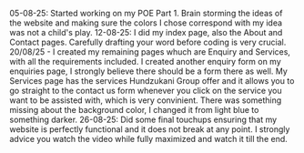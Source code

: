 05-08-25: Started working on my POE Part 1.
Brain storming the ideas of the website and making sure the colors I chose correspond with my idea was not a child's play.
12-08-25: I did my index page, also the About and Contact pages. Carefully drafting your word before coding is very crucial.
20/08/25 - I created my remaining pages whuch are Enquiry and Services, with all the requirements included.
I created another enquiry form on my enquiries page, I strongly believe there should be a form there as well.
My Services page has the services Hundzukani Group offer and it allows you to go straight to the contact us form whenever you click on the service you want to be assisted with, which is very convinient.
There was something missing about the background color, I changed it from light blue to something darker.
26-08-25: Did some final touchups ensuring that my website is perfectly functional and it does not break at any point.
I strongly advice you watch the video while fully maximized and watch it till the end.
